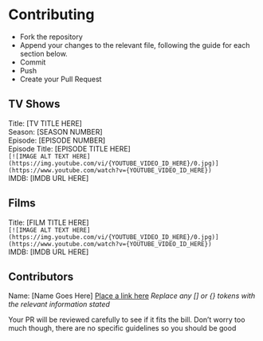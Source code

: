 # Contributing

* Fork the repository
* Append your changes to the relevant file, following the guide for each section below.
* Commit
* Push
* Create your Pull Request

## TV Shows

Title: [TV TITLE HERE]<br>
Season: [SEASON NUMBER]<br>
Episode: [EPISODE NUMBER]<br>
Episode Title: [EPISODE TITLE HERE]<br>
`[![IMAGE ALT TEXT HERE](https://img.youtube.com/vi/{YOUTUBE_VIDEO_ID_HERE}/0.jpg)](https://www.youtube.com/watch?v={YOUTUBE_VIDEO_ID_HERE})`<br>
IMDB: [IMDB URL HERE]

## Films

Title: [FILM TITLE HERE]<br>
`[![IMAGE ALT TEXT HERE](https://img.youtube.com/vi/{YOUTUBE_VIDEO_ID_HERE}/0.jpg)](https://www.youtube.com/watch?v={YOUTUBE_VIDEO_ID_HERE})`<br>
IMDB: [IMDB URL HERE]

## Contributors
Name: [Name Goes Here] [Place a link here]()
_Replace any [] or {} tokens with the relevant information stated_

Your PR will be reviewed carefully to see if it fits the bill. Don’t worry too much though, there are no specific guidelines so you should be good

